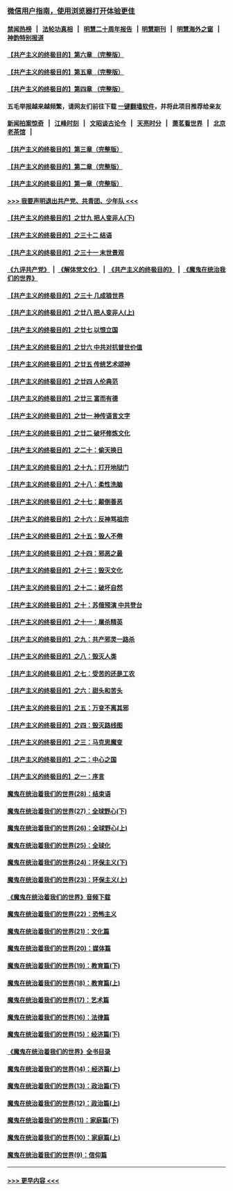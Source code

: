 ### [微信用户指南，使用浏览器打开体验更佳](https://github.com/gfw-breaker/banned-news1/blob/master/indexes/wechat-guide.md?t=0)
#### [禁闻热榜](热点新闻.md?t=0)  &nbsp;&nbsp;|&nbsp;&nbsp; [法轮功真相](https://github.com/gfw-breaker/truth/blob/master/README.md?t=0) &nbsp;&nbsp;|&nbsp;&nbsp; [明慧二十周年报告](https://github.com/gfw-breaker/mh-reports/blob/master/README.md?t=0) &nbsp;&nbsp;|&nbsp;&nbsp;[明慧期刊](https://github.com/gfw-breaker/mh-qikan) &nbsp;&nbsp;|&nbsp;&nbsp; [明慧海外之窗](https://github.com/gfw-breaker/mh-news/blob/master/README.md?t=0) &nbsp;&nbsp;|&nbsp;&nbsp; [神韵特别报道](https://github.com/gfw-breaker/mh-news/blob/master/shenyun.md?t=0)
#### [【共产主义的终极目的】第六章 （完整版）](../pages/nsc422/n11428913.md?t=02121611) 
#### [【共产主义的终极目的】第五章 （完整版）](../pages/nsc422/n11428912.md?t=02121611) 
#### [【共产主义的终极目的】第四章 （完整版）](../pages/nsc422/n11428907.md?t=02121611) 
#### 五毛举报越来越频繁，请网友们前往下载 [一键翻墙软件](https://github.com/gfw-breaker/ssr-accounts)，并将此项目推荐给亲友
#### [新闻拍案惊奇](https://github.com/gfw-breaker/banned-news1/blob/master/pages/link4.md) &nbsp;&nbsp;|&nbsp;&nbsp; [江峰时刻](https://github.com/gfw-breaker/banned-news1/blob/master/pages/link4.md) &nbsp;&nbsp;|&nbsp;&nbsp; [文昭谈古论今](https://github.com/gfw-breaker/banned-news1/blob/master/pages/link4.md) &nbsp;&nbsp;|&nbsp;&nbsp; [天亮时分](https://github.com/gfw-breaker/banned-news1/blob/master/pages/link4.md) &nbsp;&nbsp;|&nbsp;&nbsp; [萧茗看世界](https://github.com/gfw-breaker/banned-news1/blob/master/pages/link4.md) &nbsp;&nbsp;|&nbsp;&nbsp; [北京老茶馆](https://github.com/gfw-breaker/banned-news1/blob/master/pages/link4.md) &nbsp;&nbsp;|&nbsp;&nbsp; 
#### [【共产主义的终极目的】第三章（完整版）](../pages/nsc422/n11428848.md?t=02121611) 
#### [【共产主义的终极目的】第二章（完整版）](../pages/nsc422/n11428831.md?t=02121611) 
#### [【共产主义的终极目的】第一章（完整版）](../pages/nsc422/n11417651.md?t=02121611) 
#### [>>> 我要声明退出共产党、共青团、少年队 <<<](https://github.com/begood0513/goodnews/blob/master/quit/letter.md) 
#### [【共产主义的终极目的】之廿九 把人变非人(下)](../pages/nsc422/n11344140.md?t=02121611) 
#### [【共产主义的终极目的】之三十二 结语](../pages/nsc422/n11360535.md?t=02121611) 
#### [【共产主义的终极目的】之三十一 末世景观](../pages/nsc422/n11351129.md?t=02121611) 
#### [《九评共产党》](https://github.com/begood0513/9ping.md/blob/master/README.md) &nbsp;|&nbsp; [《解体党文化》](../../../../jtdwh.md/blob/master/README.md)  &nbsp;|&nbsp; [《共产主义的终极目的》](../../../../gczydzjmd.md/blob/master/README.md) &nbsp;|&nbsp; [《魔鬼在统治我们的世界》](../../../../mgztzwmdsj.md/blob/master/README.md) 
#### [【共产主义的终极目的】之三十 几成狼世界](../pages/nsc422/n11348280.md?t=02121611) 
#### [【共产主义的终极目的】之廿八 把人变非人(上)](../pages/nsc422/n11340492.md?t=02121611) 
#### [【共产主义的终极目的】之廿七 以恨立国](../pages/nsc422/n11336944.md?t=02121611) 
#### [【共产主义的终极目的】之廿六 中共对抗普世价值](../pages/nsc422/n11324785.md?t=02121611) 
#### [【共产主义的终极目的】之廿五 传统艺术颂神](../pages/nsc422/n11296396.md?t=02121611) 
#### [【共产主义的终极目的】之廿四 人伦典范](../pages/nsc422/n11296397.md?t=02121611) 
#### [【共产主义的终极目的】之廿三 富而有德](../pages/nsc422/n11283598.md?t=02121611) 
#### [【共产主义的终极目的】之廿一 神传语言文字](../pages/nsc422/n11263265.md?t=02121611) 
#### [【共产主义的终极目的】之廿二 破坏修炼文化](../pages/nsc422/n11245728.md?t=02121611) 
#### [【共产主义的终极目的】之二十：偷天换日](../pages/nsc422/n11238846.md?t=02121611) 
#### [【共产主义的终极目的】之十九：打开地狱门](../pages/nsc422/n11206376.md?t=02121611) 
#### [【共产主义的终极目的】之十八：柔性洗脑](../pages/nsc422/n11199994.md?t=02121611) 
#### [【共产主义的终极目的】之十七：颠倒善恶](../pages/nsc422/n11179782.md?t=02121611) 
#### [【共产主义的终极目的】之十六：反神骂祖宗](../pages/nsc422/n11166798.md?t=02121611) 
#### [【共产主义的终极目的】之十五：毁人不倦](../pages/nsc422/n11166792.md?t=02121611) 
#### [【共产主义的终极目的】之十四：邪恶之最](../pages/nsc422/n11150249.md?t=02121611) 
#### [【共产主义的终极目的】之十三：毁灭文化](../pages/nsc422/n11135227.md?t=02121611) 
#### [【共产主义的终极目的】之十二：破坏自然](../pages/nsc422/n11135214.md?t=02121611) 
#### [【共产主义的终极目的】之十：苏俄预演 中共登台](../pages/nsc422/n11118424.md?t=02121611) 
#### [【共产主义的终极目的】之十一：屠杀精英](../pages/nsc422/n11118442.md?t=02121611) 
#### [【共产主义的终极目的】之九：共产邪灵一路杀](../pages/nsc422/n11114139.md?t=02121611) 
#### [【共产主义的终极目的】之八：毁灭人类](../pages/nsc422/n11108503.md?t=02121611) 
#### [【共产主义的终极目的】之七：受苦的还是工农](../pages/nsc422/n11101809.md?t=02121611) 
#### [【共产主义的终极目的】之六：甜头和苦头](../pages/nsc422/n11096971.md?t=02121611) 
#### [【共产主义的终极目的】之五：万变不离其邪](../pages/nsc422/n11091285.md?t=02121611) 
#### [【共产主义的终极目的】之四：毁灭路线图](../pages/nsc422/n11086284.md?t=02121611) 
#### [【共产主义的终极目的】之三：马克思魔变](../pages/nsc422/n11061941.md?t=02121611) 
#### [【共产主义的终极目的】之二：中心之国](../pages/nsc422/n11047728.md?t=02121611) 
#### [【共产主义的终极目的】之一：序言](../pages/nsc422/n11086077.md?t=02121611) 
#### [魔鬼在统治着我们的世界(28)：结束语](../pages/nsc422/n10936246.md?t=02121611) 
#### [魔鬼在统治着我们的世界(27)：全球野心(下)](../pages/nsc422/n10928319.md?t=02121611) 
#### [魔鬼在统治着我们的世界(26)：全球野心(上)](../pages/nsc422/n10900318.md?t=02121611) 
#### [魔鬼在统治着我们的世界(25)：全球化](../pages/nsc422/n10788205.md?t=02121611) 
#### [魔鬼在统治着我们的世界(24)：环保主义(下)](../pages/nsc422/n10695307.md?t=02121611) 
#### [魔鬼在统治着我们的世界(23)：环保主义(上)](../pages/nsc422/n10688613.md?t=02121611) 
#### [《魔鬼在统治着我们的世界》音频下载](../pages/nsc422/n10635553.md?t=02121611) 
#### [魔鬼在统治着我们的世界(22)：恐怖主义](../pages/nsc422/n10614727.md?t=02121611) 
#### [魔鬼在统治着我们的世界(21)：文化篇](../pages/nsc422/n10597706.md?t=02121611) 
#### [魔鬼在统治着我们的世界(20)：媒体篇](../pages/nsc422/n10586579.md?t=02121611) 
#### [魔鬼在统治着我们的世界(19)：教育篇(下)](../pages/nsc422/n10564808.md?t=02121611) 
#### [魔鬼在统治着我们的世界(18)：教育篇(上)](../pages/nsc422/n10526970.md?t=02121611) 
#### [魔鬼在统治着我们的世界(17)：艺术篇](../pages/nsc422/n10499093.md?t=02121611) 
#### [魔鬼在统治着我们的世界(16)：法律篇](../pages/nsc422/n10485969.md?t=02121611) 
#### [魔鬼在统治着我们的世界(15)：经济篇(下)](../pages/nsc422/n10469975.md?t=02121611) 
#### [《魔鬼在统治着我们的世界》全书目录](../pages/nsc422/n10464261.md?t=02121611) 
#### [魔鬼在统治着我们的世界(14)：经济篇(上)](../pages/nsc422/n10457370.md?t=02121611) 
#### [魔鬼在统治着我们的世界(13)：政治篇(下)](../pages/nsc422/n10448270.md?t=02121611) 
#### [魔鬼在统治着我们的世界(12)：政治篇(上)](../pages/nsc422/n10444576.md?t=02121611) 
#### [魔鬼在统治着我们的世界(11)：家庭篇(下)](../pages/nsc422/n10440961.md?t=02121611) 
#### [魔鬼在统治着我们的世界(10)：家庭篇(上)](../pages/nsc422/n10435448.md?t=02121611) 
#### [魔鬼在统治着我们的世界(9)：信仰篇](../pages/nsc422/n10432159.md?t=02121611) 

----
#### [ >>> 更早内容 <<< ](../indexes/nsc422-earlier.md)
